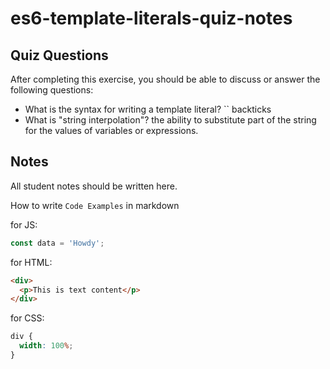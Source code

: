# es6-template-literals-quiz-notes

## Quiz Questions

After completing this exercise, you should be able to discuss or answer the following questions:

- What is the syntax for writing a template literal?
  `` backticks
- What is "string interpolation"?
  the ability to substitute part of the string for the values of variables or expressions.

## Notes

All student notes should be written here.

How to write `Code Examples` in markdown

for JS:

```javascript
const data = 'Howdy';
```

for HTML:

```html
<div>
  <p>This is text content</p>
</div>
```

for CSS:

```css
div {
  width: 100%;
}
```
